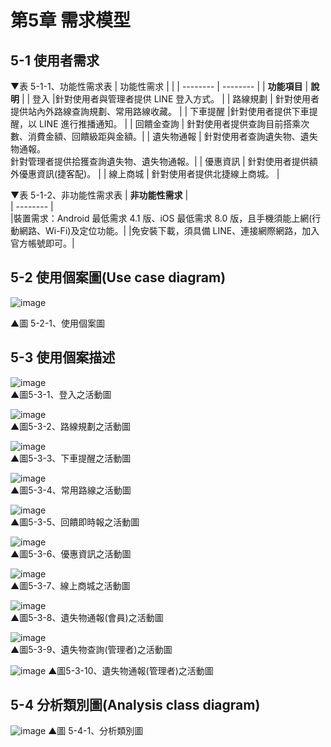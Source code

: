 # 第5章	需求模型
## 5-1 使用者需求
▼表 5-1-1、功能性需求表
| 功能性需求    |      | 
| --------         | -------- | 
| **功能項目**     | **說明**     | 
| 登入              |針對使用者與管理者提供 LINE 登入方式。                  | 
| 路線規劃          | 針對使用者提供站內外路線查詢規劃、常用路線收藏。         |
| 下車提醒          |針對使用者提供下車提醒，以 LINE 進行推播通知。           | 
| 回饋金查詢        | 針對使用者提供查詢目前搭乘次數、消費金額、回饋級距與金額。| 
| 遺失物通報        | 針對使用者查詢遺失物、遺失物通報。<br>針對管理者提供拾獲查詢遺失物、遺失物通報。|
| 優惠資訊          | 針對使用者提供額外優惠資訊(捷客配)。                    |
| 線上商城          | 針對使用者提供北捷線上商城。                            |

▼表 5-1-2、非功能性需求表
| **非功能性需求**                 |      
| --------                        |      
|裝置需求：Android 最低需求 4.1 版、iOS 最低需求 8.0 版，且手機須能上網(行動網路、Wi-Fi)及定位功能。| 
|免安裝下載，須具備 LINE、連接網際網路，加入官方帳號即可。| 

## 5-2 使用個案圖(Use case diagram)

![image](https://user-images.githubusercontent.com/97924094/170395004-1de98311-0440-4a8d-a1e5-53f9a28295f9.png)

▲圖 5-2-1、使用個案圖

## 5-3  使用個案描述

![image](https://user-images.githubusercontent.com/97872578/169222171-dc54582b-e61d-4296-85cb-8cc719006af7.png)  
▲圖5-3-1、登入之活動圖  


![image](https://user-images.githubusercontent.com/97872578/169222751-b37f66a5-0553-48cc-a200-dbc47081cbd2.png)  
▲圖5-3-2、路線規劃之活動圖  


![image](https://user-images.githubusercontent.com/97872578/170527221-4d71365c-4f40-4d71-8a15-d1fce0afbd42.png)  
▲圖5-3-3、下車提醒之活動圖  


![image](https://user-images.githubusercontent.com/97872578/170527114-ca908b45-51c9-4932-8ca2-c8327f5733a2.png)    
▲圖5-3-4、常用路線之活動圖    


![image](https://user-images.githubusercontent.com/97872578/171370107-68dc1bfe-8cb8-4692-a272-849da416fc7d.png)  
▲圖5-3-5、回饋即時報之活動圖  


![image](https://user-images.githubusercontent.com/97872578/170916159-b0a6068b-b19e-4bec-a2f9-99595b87f20d.png)  
▲圖5-3-6、優惠資訊之活動圖  


![image](https://user-images.githubusercontent.com/97872578/170916259-2d50f269-e532-482a-9518-e4512663e455.png)  
▲圖5-3-7、線上商城之活動圖  


![image](https://user-images.githubusercontent.com/97872578/171110070-8bdac0cf-4ecf-410f-a23c-117e4d352a54.png)  
▲圖5-3-8、遺失物通報(會員)之活動圖  


![image](https://user-images.githubusercontent.com/97872578/171368898-d928f0e8-ca84-4ebb-ac9b-41d0e2d26a24.png)  
▲圖5-3-9、遺失物查詢(管理者)之活動圖  


![image](https://user-images.githubusercontent.com/97872578/171624789-e0bd139b-15f5-4e32-90bd-52f156a20e8b.png)
▲圖5-3-10、遺失物通報(管理者)之活動圖

## 5-4 分析類別圖(Analysis class diagram)
![image](https://user-images.githubusercontent.com/97924094/170395376-de2f3ca3-cdf6-4e13-8014-d3fe00109882.png)
▲圖 5-4-1、分析類別圖
